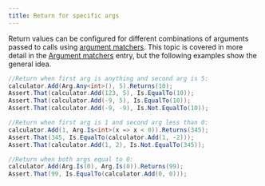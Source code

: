 ```yaml
---
title: Return for specific args
---
```


<!--
```requiredcode
public interface ICalculator {
    int Add(int a, int b);
    string Mode { get; set; }
}
ICalculator calculator;
[SetUp] public void SetUp() { calculator = Substitute.For<ICalculator>(); }
```
-->

Return values can be configured for different combinations of arguments passed to calls using [argument matchers](/help/argument-matchers). This topic is covered in more detail in the [Argument matchers](/help/argument-matchers) entry, but the following examples show the general idea.

```csharp
//Return when first arg is anything and second arg is 5:
calculator.Add(Arg.Any<int>(), 5).Returns(10);
Assert.That(calculator.Add(123, 5), Is.EqualTo(10));
Assert.That(calculator.Add(-9, 5), Is.EqualTo(10));
Assert.That(calculator.Add(-9, -9), Is.Not.EqualTo(10));

//Return when first arg is 1 and second arg less than 0:
calculator.Add(1, Arg.Is<int>(x => x < 0)).Returns(345);
Assert.That(345, Is.EqualTo(calculator.Add(1, -2)));
Assert.That(calculator.Add(1, 2), Is.Not.EqualTo(345));

//Return when both args equal to 0:
calculator.Add(Arg.Is(0), Arg.Is(0)).Returns(99);
Assert.That(99, Is.EqualTo(calculator.Add(0, 0)));
```